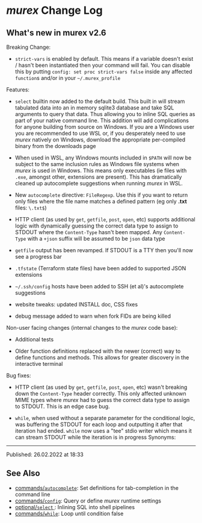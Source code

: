 # _murex_ Change Log

## What's new in murex v2.6

Breaking Change:

* `strict-vars` is enabled by default. This means if a variable doesn't exist / hasn't been instantiated then your command will fail. You can disable this by putting `config: set proc strict-vars false` inside any affected `function`s and/or in your `~/.murex_profile`

Features:

* `select` builtin now added to the default build. This built in will stream tabulated data into an in memory sqlite3 database and take SQL arguments to query that data. Thus allowing you to inline SQL queries as part of your native command line. This addition will add complications for anyone building from source on Windows. If you are a Windows user you are recommended to use WSL or, if you desperately need to use _murex_ natively on Windows, download the appropriate per-compiled binary from the downloads page

* When used in WSL, any Windows mounts included in `$PATH` will now be subject to the same inclusion rules as Windows file systems when _murex_ is used in Windows. This means only executables (ie files with `.exe`, amongst other, extensions are present). This has dramatically cleaned up autocomplete suggestions when running _murex_ in WSL.

* New `autocomplete` directive: `FileRegexp`. Use this if you want to return only files where the file name matches a defined pattern (eg only **.txt** files: `\.txt$`)

* HTTP client (as used by `get`, `getfile`, `post`, `open`, etc) supports additional logic with dynamically guessing the correct data type to assign to STDOUT where the `Content-Type` hasn't been mapped. Any `Content-Type` with a `+json` suffix will be assumed to be `json` data type

* `getfile` output has been revamped. If STDOUT is a TTY then you'll now see a progress bar

* `.tfstate` (Terraform state files) have been added to supported JSON extensions

* `~/.ssh/config` hosts have been added to SSH (et al)'s autocomplete suggestions

* website tweaks: updated INSTALL doc, CSS fixes

* debug message added to warn when fork FIDs are being killed

Non-user facing changes (internal changes to the _murex_ code base):

* Additional tests

* Older function definitions replaced with the newer (correct) way to define functions and methods. This allows for greater discovery in the interactive terminal

Bug fixes:

* HTTP client (as used by `get`, `getfile`, `post`, `open`, etc) wasn't breaking down the `Content-Type` header correctly. This only affected unknown MIME types where _murex_ had to guess the correct data type to assign to STDOUT. This is an edge case bug.

* `while`, when used without a separate parameter for the conditional logic, was buffering the STDOUT for each loop and outputting it after that iteration had ended. `while` now uses a "tee" stdio writer which means it can stream STDOUT while the iteration is in progress  Synonyms:

<hr>

Published: 26.02.2022 at 18:33

## See Also

* [commands/`autocomplete`](../commands/autocomplete.md):
  Set definitions for tab-completion in the command line
* [commands/`config`](../commands/config.md):
  Query or define _murex_ runtime settings
* [optional/`select` ](../optional/select.md):
  Inlining SQL into shell pipelines
* [commands/`while`](../commands/while.md):
  Loop until condition false